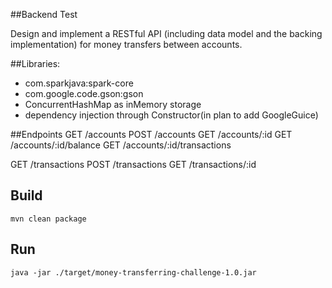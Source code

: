##Backend Test

Design and implement a RESTful API (including data model and the backing implementation) for
money transfers between accounts.

##Libraries:
- com.sparkjava:spark-core
- com.google.code.gson:gson
- ConcurrentHashMap as inMemory storage
- dependency injection through Constructor(in plan to add GoogleGuice)

##Endpoints
GET  /accounts
POST /accounts
GET  /accounts/:id
GET  /accounts/:id/balance
GET  /accounts/:id/transactions

GET  /transactions
POST /transactions
GET  /transactions/:id

## Build
    mvn clean package

## Run
    java -jar ./target/money-transferring-challenge-1.0.jar